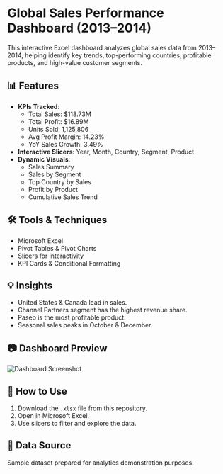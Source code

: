 # Global Sales Performance Dashboard (2013–2014)

This interactive Excel dashboard analyzes global sales data from 2013–2014, helping identify key trends, top-performing countries, profitable products, and high-value customer segments.

## 📊 Features
- **KPIs Tracked**:
  - Total Sales: $118.73M
  - Total Profit: $16.89M
  - Units Sold: 1,125,806
  - Avg Profit Margin: 14.23%
  - YoY Sales Growth: 3.49%
- **Interactive Slicers**: Year, Month, Country, Segment, Product
- **Dynamic Visuals**:
  - Sales Summary
  - Sales by Segment
  - Top Country by Sales
  - Profit by Product
  - Cumulative Sales Trend

## 🛠 Tools & Techniques
- Microsoft Excel
- Pivot Tables & Pivot Charts
- Slicers for interactivity
- KPI Cards & Conditional Formatting

## 💡 Insights
- United States & Canada lead in sales.
- Channel Partners segment has the highest revenue share.
- Paseo is the most profitable product.
- Seasonal sales peaks in October & December.

## 📷 Dashboard Preview
![Dashboard Screenshot](assets/dashboard.png)

## 📂 How to Use
1. Download the `.xlsx` file from this repository.
2. Open in Microsoft Excel.
3. Use slicers to filter and explore the data.

## 📌 Data Source
Sample dataset prepared for analytics demonstration purposes.
